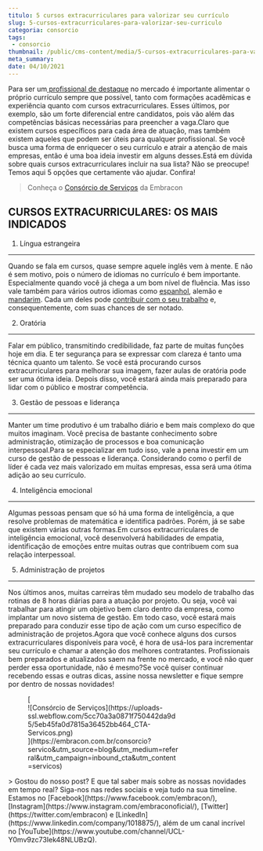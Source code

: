 ```yaml
---
titulo: 5 cursos extracurriculares para valorizar seu currículo
slug: 5-cursos-extracurriculares-para-valorizar-seu-curriculo
categoria: consorcio
tags:
 - consorcio
thumbnail: /public/cms-content/media/5-cursos-extracurriculares-para-valorizar-seu-curriculo.jpg
meta_summary: 
date: 04/10/2021
---
```

Para ser um[ profissional de destaque](https://www.embracon.com.br/blog/quais-carreiras-estarao-em-alta-nos-proximos-anos-descubra-aqui) no mercado é importante alimentar o próprio currículo sempre que possível, tanto com formações acadêmicas e experiência quanto com cursos extracurriculares. Esses últimos, por exemplo, são um forte diferencial entre candidatos, pois vão além das competências básicas necessárias para preencher a vaga.Claro que existem cursos específicos para cada área de atuação, mas também existem aqueles que podem ser úteis para qualquer profissional. Se você busca uma forma de enriquecer o seu currículo e atrair a atenção de mais empresas, então é uma boa ideia investir em alguns desses.Está em dúvida sobre quais cursos extracurriculares incluir na sua lista? Não se preocupe! Temos aqui 5 opções que certamente vão ajudar. Confira!

> Conheça o [Consórcio de Serviços](https://www.embracon.com.br/consorcio-servicos) da Embracon

CURSOS EXTRACURRICULARES: OS MAIS INDICADOS
-------------------------------------------

1. Língua estrangeira
---------------------

Quando se fala em cursos, quase sempre aquele inglês vem à mente. E não é sem motivo, pois o número de idiomas no currículo é bem importante. Especialmente quando você já chega a um bom nível de fluência. Mas isso vale também para vários outros idiomas como [espanhol](https://www.embracon.com.br/blog/4-razoes-para-aprender-a-falar-espanhol), alemão e [mandarim](https://www.embracon.com.br/blog/entenda-quais-sao-as-vantagens-de-aprender-mandarim). Cada um deles pode [contribuir com o seu trabalho](https://www.embracon.com.br/blog/4-razoes-para-investir-em-um-curso-de-idiomas-e-aprender-uma-nova-lingua) e, consequentemente, com suas chances de ser notado.

2. Oratória
-----------

Falar em público, transmitindo credibilidade, faz parte de muitas funções hoje em dia. E ter segurança para se expressar com clareza é tanto uma técnica quanto um talento. Se você está procurando cursos extracurriculares para melhorar sua imagem, fazer aulas de oratória pode ser uma ótima ideia. Depois disso, você estará ainda mais preparado para lidar com o público e mostrar competência.

3. Gestão de pessoas e liderança
--------------------------------

Manter um time produtivo é um trabalho diário e bem mais complexo do que muitos imaginam. Você precisa de bastante conhecimento sobre administração, otimização de processos e boa comunicação interpessoal.Para se especializar em tudo isso, vale a pena investir em um curso de gestão de pessoas e liderança. Considerando como o perfil de líder é cada vez mais valorizado em muitas empresas, essa será uma ótima adição ao seu currículo.

4. Inteligência emocional
-------------------------

Algumas pessoas pensam que só há uma forma de inteligência, a que resolve problemas de matemática e identifica padrões. Porém, já se sabe que existem várias outras formas.Em cursos extracurriculares de inteligência emocional, você desenvolverá habilidades de empatia, identificação de emoções entre muitas outras que contribuem com sua relação interpessoal.

5. Administração de projetos
----------------------------

Nos últimos anos, muitas carreiras têm mudado seu modelo de trabalho das rotinas de 8 horas diárias para a atuação por projeto. Ou seja, você vai trabalhar para atingir um objetivo bem claro dentro da empresa, como implantar um novo sistema de gestão. Em todo caso, você estará mais preparado para conduzir esse tipo de ação com um curso específico de administração de projetos.Agora que você conhece alguns dos cursos extracurriculares disponíveis para você, é hora de usá-los para incrementar seu currículo e chamar a atenção dos melhores contratantes. Profissionais bem preparados e atualizados saem na frente no mercado, e você não quer perder essa oportunidade, não é mesmo?Se você quiser continuar recebendo essas e outras dicas, assine nossa newsletter e fique sempre por dentro de nossas novidades!

<figure class="w-richtext-figure-type-image w-richtext-align-center" style="max-width:310px">[<div>![Consórcio de Serviços](https://uploads-ssl.webflow.com/5cc70a3a0871f750442da9d5/5eb45fa0d7815a36452bb464_CTA-Servicos.png)</div>](https://embracon.com.br/consorcio?servico&utm_source=blog&utm_medium=referral&utm_campaign=inbound_cta&utm_content=servicos)</figure>> Gostou do nosso post? E que tal saber mais sobre as nossas novidades em tempo real? Siga-nos nas redes sociais e veja tudo na sua timeline. Estamos no [Facebook](https://www.facebook.com/embracon/), [Instagram](https://www.instagram.com/embraconoficial/), [Twitter](https://twitter.com/embracon) e [LinkedIn](https://www.linkedin.com/company/1018875/), além de um canal incrível no [YouTube](https://www.youtube.com/channel/UCL-Y0mv9zc73Iek48NLUBzQ).
